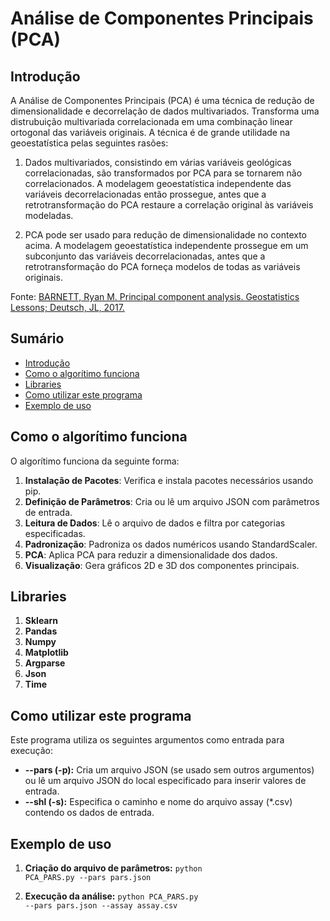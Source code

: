 # Análise de Componentes Principais (PCA)


## Introdução


A Análise de Componentes Principais (PCA) é uma técnica de  redução de dimensionalidade e decorrelação de dados multivariados. Transforma uma distrubuição multivariada correlacionada em uma combinação linear ortogonal das variáveis originais. A técnica é de grande utilidade na geoestatística pelas seguintes rasões:

1. Dados multivariados, consistindo em várias variáveis geológicas correlacionadas, são transformados por PCA para se tornarem não correlacionados. A modelagem geoestatística independente das variáveis decorrelacionadas então prossegue, antes que a retrotransformação do PCA restaure a correlação original às variáveis modeladas.

2. PCA pode ser usado para redução de dimensionalidade no contexto acima. A modelagem geoestatística independente prossegue em um subconjunto das variáveis decorrelacionadas, antes que a retrotransformação do PCA forneça modelos de todas as variáveis originais.

Fonte: [BARNETT, Ryan M. Principal component analysis. Geostatistics Lessons; Deutsch, JL, 2017.](https://geostatisticslessons.com/pdfs/principalcomponentanalysis.pdf)

## Sumário


- [Introdução](#introdução)
- [Como o algorítimo funciona](#como-o-algorítimo-funciona)
- [Libraries](#libraries)
- [Como utilizar este programa](#como-utilizar-este-programa)
- [Exemplo de uso](#exemplo-de-uso)

## Como o algorítimo funciona
  

O algorítimo funciona da seguinte forma:

1.  **Instalação de Pacotes**: Verifica e instala pacotes necessários usando pip.
2.  **Definição de Parâmetros**: Cria ou lê um arquivo JSON com parâmetros de entrada.
3.  **Leitura de Dados**: Lê o arquivo de dados e filtra por categorias especificadas.
4.  **Padronização**: Padroniza os dados numéricos usando StandardScaler.
5.  **PCA**: Aplica PCA para reduzir a dimensionalidade dos dados.
5.  **Visualização**: Gera gráficos 2D e 3D dos componentes principais.


## Libraries


1.  **Sklearn**
2.  **Pandas**
3.  **Numpy**
4.  **Matplotlib**
5.  **Argparse**
6.  **Json**
7.  **Time**

## Como utilizar este programa


Este programa utiliza os seguintes argumentos como entrada para execução:

- **--pars (-p):** Cria um arquivo JSON (se usado sem outros argumentos) ou lê um arquivo JSON do local especificado para inserir valores de entrada.
- **--shl (-s):** Especifica o caminho e nome do arquivo assay (*.csv) contendo os dados de entrada.


## Exemplo de uso

1. **Criação do arquivo de parâmetros:**  <code>python PCA_PARS.py --pars pars.json</code> 

2. **Execução da análise:** <code>python PCA_PARS.py --pars pars.json --assay assay.csv</code>
  



